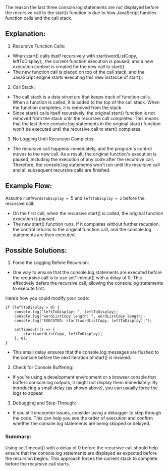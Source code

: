 The reason the last three console.log statements are not displayed before the recursive call to the start() function is due to how JavaScript handles function calls and the call stack.

## Explanation:
1. Recursive Function Calls:

  - When start() calls itself recursively with start(wordListCopy, leftToDisplay);, the current function execution is paused, and a new execution context is created for the new call to start().
  - The new function call is placed on top of the call stack, and the JavaScript engine starts executing this new instance of start().

2. Call Stack:

  - The call stack is a data structure that keeps track of function calls. When a function is called, it is added to the top of the call stack. When the function completes, it is removed from the stack.
  - Since start() calls itself recursively, the original start() function is not removed from the stack until the recursive call completes. This means that the last three console.log statements in the original start() function won't be executed until the recursive call to start() completes.

3. No Logging Until Recursion Completes:

  - The recursive call happens immediately, and the program's control moves to the new call. As a result, the original function's execution is paused, including the execution of any code after the recursive call. Therefore, the console.log statements won't run until the recursive call and all subsequent recursive calls are finished.

## Example Flow:

Assume `noOfWordsToDisplay = `5 and `leftToDisplay = 2` before the recursive call:

- On the first call, when the recursive start() is called, the original function execution is paused.
- The new start() function runs. If it completes without further recursion, the control returns to the original function call, and the console.log statements are then executed.

## Possible Solutions:
1. Force the Logging Before Recursion:
  - One way to ensure that the console.log statements are executed before the recursive call is to use setTimeout() with a delay of 0. This effectively defers the recursive call, allowing the console.log statements to execute first.

Here’s how you could modify your code:

    if (leftToDisplay > 0) {
        console.log("leftToDisplay: ", leftToDisplay);
        console.log("wordListCopy.length: ", wordListCopy.length);
        console.log("EXECUTED: start(wordListCopy, leftToDisplay);");

        setTimeout(() => {
            start(wordListCopy, leftToDisplay);
        }, 0);
    }

  - This small delay ensures that the console.log messages are flushed to the console before the next iteration of start() is invoked.

2. Check for Console Buffering:

  - If you’re using a development environment or a browser console that buffers console.log outputs, it might not display them immediately. By introducing a small delay (as shown above), you can usually force the logs to appear.

3. Debugging and Step-Through:

  - If you still encounter issues, consider using a debugger to step through the code. This can help you see the order of execution and confirm whether the console.log statements are being skipped or delayed.

### Summary:
Using setTimeout() with a delay of 0 before the recursive call should help ensure that the console.log statements are displayed as expected before the recursion begins. This approach forces the current stack to complete before the recursive call starts.







